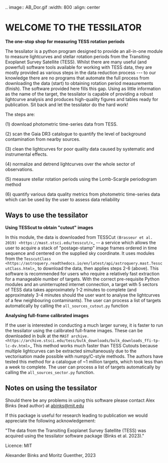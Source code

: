 .. image:: AB_Dor.gif
  :width: 800
  :align: center
  
**WELCOME TO THE TESSILATOR**
=============================

**The one-stop shop for measuring TESS rotation periods**

The tessilator is a python program designed to provide an all-in-one module to measure
lightcurves and stellar rotation periods from the Transiting Exoplanet Survey
Satellite (TESS). Whilst there are many useful (and powerful) software tools
available for working with TESS data, they are mostly provided as various steps
in the data reduction process --- to our knowledge there are no programs that
automate the full process from downloading the data (start) to obtaining
rotation period measurements (finish). The software provided here fills this
gap. Using as little information as the name of the target, the tessilator is
capable of providing a robust lightcurve analysis and produces high-quality figures
and tables ready for publication. Sit back and let the tessilator do the hard work!

The steps are:

(1) download photometric time-series data from TESS.

(2) scan the Gaia DR3 catalogue to quantify the level of background
    contamination from nearby sources.

(3) clean the lightcurves for poor quality data caused by systematic and
    instrumental effects.

(4) normalize and detrend lightcurves over the whole sector of observations.

(5) measure stellar rotation periods using the Lomb-Scargle periodogram method

(6) quantify various data quality metrics from photometric time-series data
    which can be used by the user to assess data reliability

Ways to use the tessilator
--------------------------
**Using TESScut to obtain "cutout" images**

In this module, the data is downloaded from TESSCut `(Brasseur et al. 2019) <https://mast.stsci.edu/tesscut/>`_ -- a service which allows the user to acquire a stack of "postage-stamp" image frames ordered in time sequence and centered on the supplied sky coordinate. It uses modules from the `TesscutClass <https://astroquery.readthedocs.io/en/latest/api/astroquery.mast.TesscutClass.html>`_ to download the data, then applies steps 2-6 (above). This software is recommended for users who require a relatively fast extraction for a manageable number of targets. With the correct pre-requisite Python modules and an uninterrupted internet connection, a target with 5 sectors of TESS data takes approximately 1-2 minutes to complete (and approximately 3-4 minutes should the user want to analyse the lightcurves of a few neighbouring contaminants). The user can process a list of targets automatically by calling the ``all_sources_cutout.py`` function

**Analysing full-frame calibrated images**

If the user is interested in conducting a much larger survey, it is faster to run
the tessilator using the calibrated full-frame images. These can be downloaded in
bulk at the `MAST archive. <https://archive.stsci.edu/tess/bulk_downloads/bulk_downloads_ffi-tp-lc-dv.html>`_
This method works much faster than TESS Cutouts because multiple lightcurves can be
extracted simultaneously due to the vectorisation made possible with numpy/C-style
methods. The authors have tested this method for a catalogue of ~1 million targets,
which took less than a week to complete. The user can process a list of targets automatically by calling the ``all_sources_sector.py`` function.

Notes on using the tessilator
-----------------------------
Should there be any problems in using this software please contact Alex Binks
(lead author) at abinks@mit.edu

If this package is useful for research leading to publication we would
appreciate the following acknowledgement:

"The data from the Transiting Exoplanet Survey Satellite (TESS) was acquired
using the tessilator software package (Binks et al. 2023)."

Licence: MIT

Alexander Binks and Moritz Guenther, 2023
